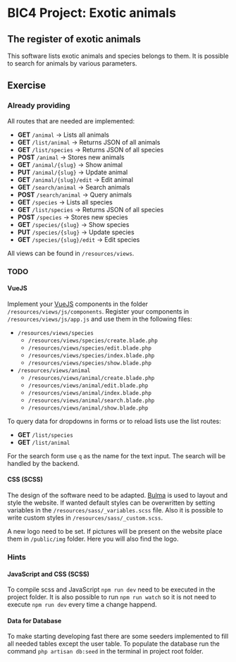 # BIC4 Project: Exotic animals

## The register of exotic animals

This software lists exotic animals and species belongs to them.
It is possible to search for animals by various parameters.

## Exercise

### Already providing

All routes that are needed are implemented:
 * **GET** ```/animal``` &rarr; Lists all animals
 * **GET** ```/list/animal``` &rarr; Returns JSON of all animals
 * **GET** ```/list/species``` &rarr; Returns JSON of all species
 * **POST** ```/animal``` &rarr; Stores new animals
 * **GET** ```/animal/{slug}``` &rarr; Show animal
 * **PUT** ```/animal/{slug}``` &rarr; Update animal
 * **GET** ```/animal/{slug}/edit``` &rarr; Edit animal
 * **GET** ```/search/animal``` &rarr; Search animals
 * **POST** ```/search/animal``` &rarr; Query animals
 * **GET** ```/species``` &rarr; Lists all species
 * **GET** ```/list/species``` &rarr; Returns JSON of all species
 * **POST** ```/species``` &rarr; Stores new species
 * **GET** ```/species/{slug}``` &rarr; Show species
 * **PUT** ```/species/{slug}``` &rarr; Update species
 * **GET** ```/species/{slug}/edit``` &rarr; Edit species

All views can be found in ```/resources/views```.

### TODO

#### VueJS

Implement your [VueJS](https://vue.js) components in the folder ```/resources/views/js/components```.
Register your components in ```/resources/views/js/app.js``` and use them in the following files:

 * ```/resources/views/species```
     * ```/resources/views/species/create.blade.php```
     * ```/resources/views/species/edit.blade.php```
     * ```/resources/views/species/index.blade.php```
     * ```/resources/views/species/show.blade.php```
 * ```/resources/views/animal```
      * ```/resources/views/animal/create.blade.php```
      * ```/resources/views/animal/edit.blade.php```
      * ```/resources/views/animal/index.blade.php```
      * ```/resources/views/animal/search.blade.php```
      * ```/resources/views/animal/show.blade.php```
      
To query data for dropdowns in forms or to reload lists use the list routes:
 * **GET** ```/list/species```
 * **GET** ```/list/animal```
 
For the search form use ```q``` as the name for the text input.
The search will be handled by the backend.

#### CSS (SCSS)

The design of the software need to be adapted.
[Bulma](https://bulma.io) is used to layout and style the website.
If wanted default styles can be overwritten by setting variables in the ```/resources/sass/_variables.scss``` file.
Also it is possible to write custom styles in ```/resources/sass/_custom.scss```.

A new logo need to be set. If pictures will be present on the website place them in ```/public/img``` folder.
Here you will also find the logo.

### Hints

#### JavaScript and CSS (SCSS)

To compile scss and JavaScript ```npm run dev``` need to be executed in the project folder.
It is also possible to run ```npm run watch``` so it is not need to execute ```npm run dev``` every time a change happend. 

#### Data for Database

To make starting developing fast there are some seeders implemented to fill all needed tables except the user table.
To populate the database run the command ```php artisan db:seed``` in the terminal in project root folder.
